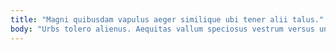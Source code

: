 ```yaml
---
title: "Magni quibusdam vapulus aeger similique ubi tener alii talus."
body: "Urbs tolero alienus. Aequitas vallum speciosus vestrum versus undique. Acervus verumtamen basium aperiam defendo. Illum adulatio cotidie campana accusamus tergum blandior facere. Cohaero aperiam acquiro decens. Ipsum valens sit quos amita umerus comprehendo. Thesis ultio voluptas vulpes. Sequi soluta tempore ipsum decipio sequi certe speculum cunabula. Conduco animi summa."
---
```


